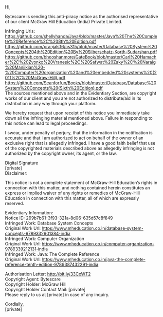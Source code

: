 Hi,  
  
Bytescare is sending this anti-piracy notice as the authorised representative of our client McGraw Hill Education (India) Private Limited.  
  
Infringing Urls:  
https://github.com/shellyhanda/Java/blob/master/Java%20The%20Complete%20Reference%2C%208th%20Edition.pdf  
https://github.com/pranjals16/cs315/blob/master/Database%20System%20Concepts%204th%20Edition%20By%20Silberschatz-Korth-Sudarshan.pdf  
https://github.com/bhooshanmore/GateBook/blob/master/Carl%20Hamacher%2C%20Zvonko%20Vranesic%2C%20Safwat%20Zaky%2C%20Naraig%20Manjikian%20-%20Computer%20organization%20and%20embedded%20systems%20(2011%2C%20McGraw-Hill).pdf  
https://github.com/Seanforfun/Books/blob/master/Database/Database%20System%20Concepts%20(Sixth%20Edition).pdf  
The sources mentioned above and in the Evidentiary Section, are copyright works of our client and you are not authorized to distribute/aid in its distribution in any way through your platform.  
  
We hereby request that upon receipt of this notice you immediately take down all the infringing material mentioned above. Failure in responding to this notice can lead to legal proceedings.  
  
I swear, under penalty of perjury, that the information in the notification is accurate and that I am authorized to act on behalf of the owner of an exclusive right that is allegedly infringed. I have a good faith belief that use of the copyrighted materials described above as allegedly infringing is not authorized by the copyright owner, its agent, or the law.  
  
  
Digital Signature  
[private]  
Disclaimer:  
  
This notice is not a complete statement of McGraw-Hill Education’s rights in connection with this matter, and nothing contained herein constitutes an express or implied waiver of any rights or remedies of McGraw-Hill Education in connection with this matter, all of which are expressly reserved.  
  
Evidentiary Information:  
Notice ID: 299b7b61-3f93-321a-8d06-635d57c8f849  
Infringed Work: Database System Concepts  
Original Work Url: https://www.mheducation.co.in/database-system-concepts-9789332901384-india  
Infringed Work: Computer Organization  
Original Work Url: https://www.mheducation.co.in/computer-organization-9789339212131-india  
Infringed Work: Java: The Complete Reference  
Original Work Url: https://www.mheducation.co.in/java-the-complete-reference-tenth-edition-9789387432291-india  
  
Authorisation Letter: http://bit.ly/33CoWT2  
Copyright Agent: Bytescare  
Copyright Holder: McGraw Hill  
Copyright Holder Contact Mail: [private]  
Please reply to us at [private] in case of any inquiry.  
  
Cordially,  
[private]  

